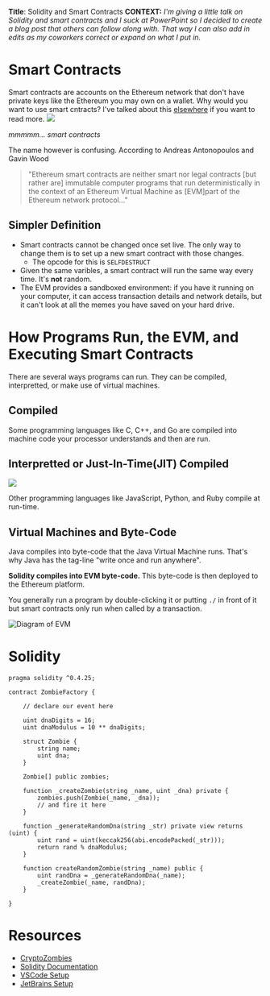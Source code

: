 **Title**: Solidity and Smart Contracts
**CONTEXT:** *I'm giving a little talk on Solidity and smart contracts and I suck at PowerPoint so I decided to create a blog post that others can follow along with. That way I can also add in edits as my coworkers correct or expand on what I put in.*

# Smart Contracts

Smart contracts are accounts on the Ethereum network that don't have private keys like the Ethereum you may own on a wallet. Why would you want to use smart cntracts? I've talked about this [elsewhere](https://bitpay.com/blog/ethereum-crash-course/) if you want to read more.
![](https://bitpay.com/blog/content/images/2019/10/homer-simpson-doughnuts.jpeg)

*mmmmm... smart contracts*

The name however is confusing. According to Andreas Antonopoulos and Gavin Wood
>"Ethereum smart contracts are neither smart nor legal contracts \[but rather are\] immutable computer programs that run deterministically in the context of an Ethereum Virtual Machine as \[EVM\]part of the Ethereum network protocol..."

## Simpler Definition
* Smart contracts cannot be changed once set live. The only way to change them is to set up a new smart contract with those changes.
  * The opcode for this is `SELFDESTRUCT`
* Given the same varibles, a smart contract will run the same way every time. It's **not** random.
* The EVM provides a sandboxed environment: if you have it running on your computer, it can access transaction details and network details, but it can't look at all the memes you have saved on your hard drive.

# How Programs Run, the EVM, and Executing Smart Contracts

There are several ways programs can run. They can be compiled, interpretted, or make use of virtual machines.

## Compiled
Some programming languages like C, C++, and Go are compiled into machine code your processor understands and then are run.

## Interpretted or Just-In-Time(JIT) Compiled
![](https://i.pinimg.com/originals/2c/58/df/2c58df16c09a8b162d324456125b578a.gif)

Other programming languages like JavaScript, Python, and Ruby compile at run-time.

## Virtual Machines and Byte-Code
Java compiles into byte-code that the Java Virtual Machine runs. That's why Java has the tag-line "write once and run anywhere".

**Solidity compiles into EVM byte-code.** This byte-code is then deployed to the Ethereum platform.

You generally run a program by double-clicking it or putting `./` in front of it but smart contracts only run when called by a transaction.


![Diagram of EVM](https://hackernoon.com/hn-images/1*ajksoo8DEQl-COk84HdVvA.png)



# Solidity
```solidity
pragma solidity ^0.4.25;

contract ZombieFactory {

    // declare our event here

    uint dnaDigits = 16;
    uint dnaModulus = 10 ** dnaDigits;

    struct Zombie {
        string name;
        uint dna;
    }

    Zombie[] public zombies;

    function _createZombie(string _name, uint _dna) private {
        zombies.push(Zombie(_name, _dna));
        // and fire it here
    } 

    function _generateRandomDna(string _str) private view returns (uint) {
        uint rand = uint(keccak256(abi.encodePacked(_str)));
        return rand % dnaModulus;
    }

    function createRandomZombie(string _name) public {
        uint randDna = _generateRandomDna(_name);
        _createZombie(_name, randDna);
    }

}

```
# Resources
* [CryptoZombies](https://cryptozombies.io/)
* [Solidity Documentation](https://solidity.readthedocs.io/en/v0.5.13/)
* [VSCode Setup]()
* [JetBrains Setup]()
